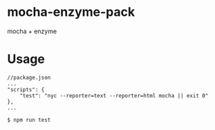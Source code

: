 # mocha-enzyme-pack
mocha + enzyme

# Usage

```
//package.json
...
"scripts": {
    "test": "nyc --reporter=text --reporter=html mocha || exit 0"
},
...
```

```
$ npm run test
```
